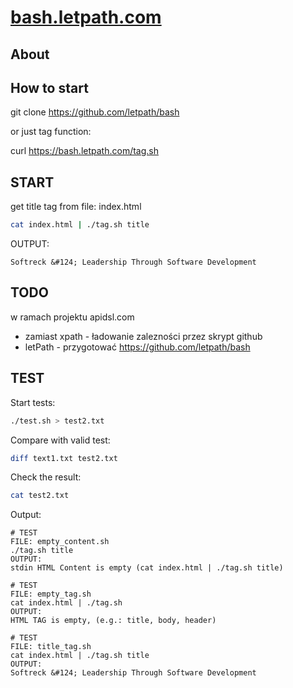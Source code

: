 # [bash.letpath.com](http://bash.letpath.com)

## About


## How to start

  git clone https://github.com/letpath/bash

or just tag function:

  curl https://bash.letpath.com/tag.sh

## START

get title tag from file: index.html

```bash
cat index.html | ./tag.sh title
```

OUTPUT:

    Softreck &#124; Leadership Through Software Development


## TODO

w ramach projektu apidsl.com
+ zamiast xpath - ładowanie zalezności przez skrypt github
+ letPath - przygotować
  https://github.com/letpath/bash


## TEST

Start tests:
```bash
./test.sh > test2.txt
```

Compare with valid test:
```bash
diff text1.txt test2.txt
```

Check the result:
```bash
cat test2.txt
```

Output:    

    
    # TEST
    FILE: empty_content.sh
    ./tag.sh title
    OUTPUT:
    stdin HTML Content is empty (cat index.html | ./tag.sh title)
    
    # TEST
    FILE: empty_tag.sh
    cat index.html | ./tag.sh
    OUTPUT:
    HTML TAG is empty, (e.g.: title, body, header)
    
    # TEST
    FILE: title_tag.sh
    cat index.html | ./tag.sh title
    OUTPUT:
    Softreck &#124; Leadership Through Software Development
    

